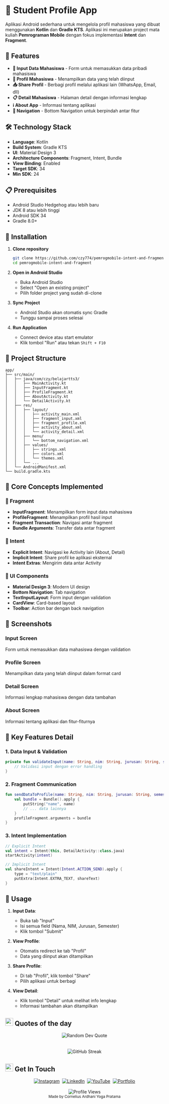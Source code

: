 # 📱 Student Profile App

Aplikasi Android sederhana untuk mengelola profil mahasiswa yang dibuat menggunakan **Kotlin** dan **Gradle KTS**. Aplikasi ini merupakan project mata kuliah **Pemrograman Mobile** dengan fokus implementasi **Intent** dan **Fragment**.

## 🚀 Features

- **📝 Input Data Mahasiswa** - Form untuk memasukkan data pribadi mahasiswa
- **👤 Profil Mahasiswa** - Menampilkan data yang telah diinput
- **📤 Share Profil** - Berbagi profil melalui aplikasi lain (WhatsApp, Email, dll)
- **📋 Detail Mahasiswa** - Halaman detail dengan informasi lengkap
- **ℹ️ About App** - Informasi tentang aplikasi
- **🔄 Navigation** - Bottom Navigation untuk berpindah antar fitur

## 🛠️ Technology Stack

- **Language**: Kotlin
- **Build System**: Gradle KTS
- **UI**: Material Design 3
- **Architecture Components**: Fragment, Intent, Bundle
- **View Binding**: Enabled
- **Target SDK**: 34
- **Min SDK**: 24

## 📋 Prerequisites

- Android Studio Hedgehog atau lebih baru
- JDK 8 atau lebih tinggi
- Android SDK 34
- Gradle 8.0+

## 🔧 Installation

1. **Clone repository**
   ```bash
   git clone https://github.com/czy774/pemrogmobile-intent-and-fragment.git
   cd pemrogmobile-intent-and-fragment
   ```

2. **Open in Android Studio**
   - Buka Android Studio
   - Select "Open an existing project"
   - Pilih folder project yang sudah di-clone

3. **Sync Project**
   - Android Studio akan otomatis sync Gradle
   - Tunggu sampai proses selesai

4. **Run Application**
   - Connect device atau start emulator
   - Klik tombol "Run" atau tekan `Shift + F10`

## 📁 Project Structure

```
app/
├── src/main/
│   ├── java/com/czy/belajartts3/
│   │   ├── MainActivity.kt
│   │   ├── InputFragment.kt
│   │   ├── ProfileFragment.kt
│   │   ├── AboutActivity.kt
│   │   └── DetailActivity.kt
│   ├── res/
│   │   ├── layout/
│   │   │   ├── activity_main.xml
│   │   │   ├── fragment_input.xml
│   │   │   ├── fragment_profile.xml
│   │   │   ├── activity_about.xml
│   │   │   └── activity_detail.xml
│   │   ├── menu/
│   │   │   └── bottom_navigation.xml
│   │   ├── values/
│   │   │   ├── strings.xml
│   │   │   ├── colors.xml
│   │   │   └── themes.xml
│   │   └── ...
│   └── AndroidManifest.xml
└── build.gradle.kts
```

## 🎯 Core Concepts Implemented

### 📱 Fragment
- **InputFragment**: Menampilkan form input data mahasiswa
- **ProfileFragment**: Menampilkan profil hasil input
- **Fragment Transaction**: Navigasi antar fragment
- **Bundle Arguments**: Transfer data antar fragment

### 🔗 Intent
- **Explicit Intent**: Navigasi ke Activity lain (About, Detail)
- **Implicit Intent**: Share profil ke aplikasi eksternal
- **Intent Extras**: Mengirim data antar Activity

### 🎨 UI Components
- **Material Design 3**: Modern UI design
- **Bottom Navigation**: Tab navigation
- **TextInputLayout**: Form input dengan validation
- **CardView**: Card-based layout
- **Toolbar**: Action bar dengan back navigation

## 📱 Screenshots

### Input Screen
Form untuk memasukkan data mahasiswa dengan validation

### Profile Screen  
Menampilkan data yang telah diinput dalam format card

### Detail Screen
Informasi lengkap mahasiswa dengan data tambahan

### About Screen
Informasi tentang aplikasi dan fitur-fiturnya

## 🔧 Key Features Detail

### 1. Data Input & Validation
```kotlin
private fun validateInput(name: String, nim: String, jurusan: String, semester: String): Boolean {
    // Validasi input dengan error handling
}
```

### 2. Fragment Communication
```kotlin
fun sendDataToProfile(name: String, nim: String, jurusan: String, semester: String) {
    val bundle = Bundle().apply {
        putString("name", name)
        // ... data lainnya
    }
    profileFragment.arguments = bundle
}
```

### 3. Intent Implementation
```kotlin
// Explicit Intent
val intent = Intent(this, DetailActivity::class.java)
startActivity(intent)

// Implicit Intent
val shareIntent = Intent(Intent.ACTION_SEND).apply {
    type = "text/plain"
    putExtra(Intent.EXTRA_TEXT, shareText)
}
```

## 🚦 Usage

1. **Input Data**: 
   - Buka tab "Input"
   - Isi semua field (Nama, NIM, Jurusan, Semester)
   - Klik tombol "Submit"

2. **View Profile**:
   - Otomatis redirect ke tab "Profil"
   - Data yang diinput akan ditampilkan

3. **Share Profile**:
   - Di tab "Profil", klik tombol "Share"
   - Pilih aplikasi untuk berbagi

4. **View Detail**:
   - Klik tombol "Detail" untuk melihat info lengkap
   - Informasi tambahan akan ditampilkan

## <img src="https://media.giphy.com/media/utz68KlKM5LGBVF6HZ/giphy.gif" width="25px" alt="rocket"> Quotes of the day
<div align="center">
  <img src="https://quotes-github-readme.vercel.app/api?type=horizontal&theme=tokyonight" alt="Random Dev Quote" />
</div>
<br/>
<br/>
<div align="center">
  <img src="https://github-readme-streak-stats.herokuapp.com/?user=CZY774&theme=tokyonight&hide_border=true&background=1f1f1f&stroke=58a6ff&ring=58a6ff&fire=58a6ff&currStreakNum=ffffff&sideNums=ffffff&currStreakLabel=58a6ff&sideLabels=58a6ff&dates=ffffff" alt="GitHub Streak" />
</div>

## <img src="https://media.giphy.com/media/hvRJCLFzcasrR4ia7z/giphy.gif" width="25px" alt="waving hand"> Get In Touch
<div align="center">
  <a href="https://www.instagram.com/corneliusyoga" target="_blank"><img src="https://img.shields.io/badge/Instagram-%23E4405F.svg?&style=for-the-badge&logo=instagram&logoColor=white" alt="Instagram"></a>&nbsp;
  <a href="https://www.linkedin.com/in/cornelius-yoga-783b6a291" target="_blank"><img src="https://img.shields.io/badge/LinkedIn-%230077B5.svg?&style=for-the-badge&logo=linkedin&logoColor=white" alt="LinkedIn"></a>&nbsp;
  <a href="https://www.youtube.com/channel/UCj0TlW5vLO6r_Nlwc8oFBpw" target="_blank"><img src="https://img.shields.io/badge/YouTube-%23FF0000.svg?&style=for-the-badge&logo=youtube&logoColor=white" alt="YouTube"></a>&nbsp;
  <a href="https://corneliusyoga.vercel.app" target="_blank"><img src="https://img.shields.io/badge/Portfolio-%23000000.svg?&style=for-the-badge&logo=react&logoColor=white" alt="Portfolio"></a>
  <br/><br/>
  <img src="https://komarev.com/ghpvc/?username=CZY774&style=flat-square&color=0366D6" alt="Profile Views" />
  <br/>
  <sub>Made by Cornelius Ardhani Yoga Pratama</sub>
</div>
